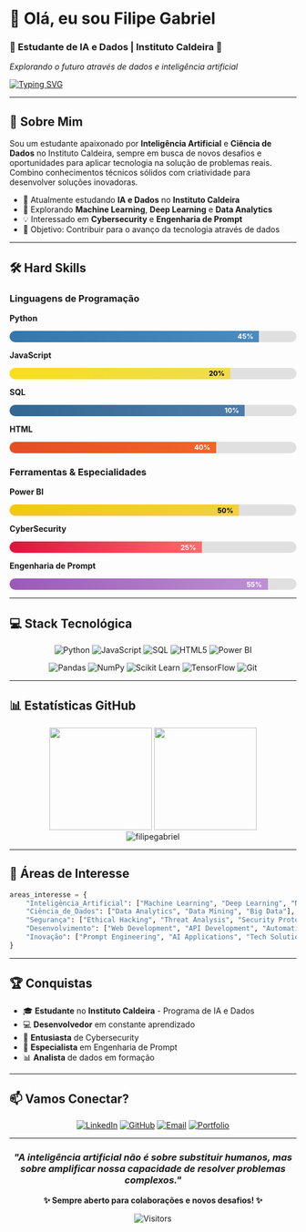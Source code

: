 
# 👋 Olá, eu sou **Filipe Gabriel**

### 🤖 Estudante de IA e Dados | Instituto Caldeira 🚀

*Explorando o futuro através de dados e inteligência artificial*

[![Typing SVG](https://readme-typing-svg.herokuapp.com?font=Fira+Code&size=22&duration=3000&pause=1000&color=00D9FF&center=true&vCenter=true&multiline=true&width=600&height=100&lines=Transformando+dados+em+insights;Construindo+o+futuro+com+IA;Apaixonado+por+tecnologia)](https://git.io/typing-svg)

</div>

---

## 🚀 **Sobre Mim**

Sou um estudante apaixonado por **Inteligência Artificial** e **Ciência de Dados** no Instituto Caldeira, sempre em busca de novos desafios e oportunidades para aplicar tecnologia na solução de problemas reais. Combino conhecimentos técnicos sólidos com criatividade para desenvolver soluções inovadoras.

- 🔭 Atualmente estudando **IA e Dados** no **Instituto Caldeira**
- 🌱 Explorando **Machine Learning**, **Deep Learning** e **Data Analytics**
- 💡 Interessado em **Cybersecurity** e **Engenharia de Prompt**
- 🎯 Objetivo: Contribuir para o avanço da tecnologia através de dados

---

## 🛠️ **Hard Skills**

### **Linguagens de Programação**
<div style="margin: 10px 0;">

**Python** 
<div style="background: #e0e0e0; border-radius: 10px; overflow: hidden;">
  <div style="background: linear-gradient(90deg, #3776ab, #4b8bbe); height: 20px; width: 85%; display: flex; align-items: center; justify-content: flex-end; padding-right: 10px; color: white; font-size: 12px; font-weight: bold;">45%</div>
</div>

**JavaScript** 
<div style="background: #e0e0e0; border-radius: 10px; overflow: hidden;">
  <div style="background: linear-gradient(90deg, #f7df1e, #f0db50); height: 20px; width: 75%; display: flex; align-items: center; justify-content: flex-end; padding-right: 10px; color: black; font-size: 12px; font-weight: bold;">20%</div>
</div>

**SQL** 
<div style="background: #e0e0e0; border-radius: 10px; overflow: hidden;">
  <div style="background: linear-gradient(90deg, #336791, #4e7ba7); height: 20px; width: 80%; display: flex; align-items: center; justify-content: flex-end; padding-right: 10px; color: white; font-size: 12px; font-weight: bold;">10%</div>
</div>

**HTML** 
<div style="background: #e0e0e0; border-radius: 10px; overflow: hidden;">
  <div style="background: linear-gradient(90deg, #e34f26, #f16529); height: 20px; width: 70%; display: flex; align-items: center; justify-content: flex-end; padding-right: 10px; color: white; font-size: 12px; font-weight: bold;">40%</div>
</div>

</div>

### **Ferramentas & Especialidades**
<div style="margin: 10px 0;">

**Power BI** 
<div style="background: #e0e0e0; border-radius: 10px; overflow: hidden;">
  <div style="background: linear-gradient(90deg, #f2c811, #f4d03f); height: 20px; width: 78%; display: flex; align-items: center; justify-content: flex-end; padding-right: 10px; color: black; font-size: 12px; font-weight: bold;">50%</div>
</div>

**CyberSecurity** 
<div style="background: #e0e0e0; border-radius: 10px; overflow: hidden;">
  <div style="background: linear-gradient(90deg, #dc143c, #ff6b6b); height: 20px; width: 65%; display: flex; align-items: center; justify-content: flex-end; padding-right: 10px; color: white; font-size: 12px; font-weight: bold;">25%</div>
</div>

**Engenharia de Prompt** 
<div style="background: #e0e0e0; border-radius: 10px; overflow: hidden;">
  <div style="background: linear-gradient(90deg, #9b59b6, #be90d4); height: 20px; width: 88%; display: flex; align-items: center; justify-content: flex-end; padding-right: 10px; color: white; font-size: 12px; font-weight: bold;">55%</div>
</div>

</div>

---

## 💻 **Stack Tecnológica**

<div align="center">

![Python](https://img.shields.io/badge/-Python-3776AB?style=for-the-badge&logo=python&logoColor=white)
![JavaScript](https://img.shields.io/badge/-JavaScript-F7DF1E?style=for-the-badge&logo=javascript&logoColor=black)
![SQL](https://img.shields.io/badge/-SQL-336791?style=for-the-badge&logo=postgresql&logoColor=white)
![HTML5](https://img.shields.io/badge/-HTML5-E34F26?style=for-the-badge&logo=html5&logoColor=white)
![Power BI](https://img.shields.io/badge/-Power%20BI-F2C811?style=for-the-badge&logo=powerbi&logoColor=black)

![Pandas](https://img.shields.io/badge/-Pandas-150458?style=for-the-badge&logo=pandas&logoColor=white)
![NumPy](https://img.shields.io/badge/-NumPy-013243?style=for-the-badge&logo=numpy&logoColor=white)
![Scikit Learn](https://img.shields.io/badge/-Scikit%20Learn-F7931E?style=for-the-badge&logo=scikit-learn&logoColor=white)
![TensorFlow](https://img.shields.io/badge/-TensorFlow-FF6F00?style=for-the-badge&logo=tensorflow&logoColor=white)
![Git](https://img.shields.io/badge/-Git-F05032?style=for-the-badge&logo=git&logoColor=white)

</div>

---

## 📊 **Estatísticas GitHub**

<div align="center">
  <img height="180em" src="https://github-readme-stats.vercel.app/api?username=filipegabriel&show_icons=true&theme=tokyonight&include_all_commits=true&count_private=true"/>
  <img height="180em" src="https://github-readme-stats.vercel.app/api/top-langs/?username=filipegabriel&layout=compact&langs_count=7&theme=tokyonight"/>
</div>

<div align="center">
  <img src="https://github-readme-streak-stats.herokuapp.com/?user=filipegabriel&theme=tokyonight" alt="filipegabriel" />
</div>

---

## 🎯 **Áreas de Interesse**

```python
areas_interesse = {
    "Inteligência_Artificial": ["Machine Learning", "Deep Learning", "NLP"],
    "Ciência_de_Dados": ["Data Analytics", "Data Mining", "Big Data"],
    "Segurança": ["Ethical Hacking", "Threat Analysis", "Security Protocols"],
    "Desenvolvimento": ["Web Development", "API Development", "Automation"],
    "Inovação": ["Prompt Engineering", "AI Applications", "Tech Solutions"]
}
```

---

## 🏆 **Conquistas**

- 🎓 **Estudante** no **Instituto Caldeira** - Programa de IA e Dados
- 💻 **Desenvolvedor** em constante aprendizado
- 🔐 **Entusiasta** de Cybersecurity
- 🤖 **Especialista** em Engenharia de Prompt
- 📊 **Analista** de dados em formação

---

## 📫 **Vamos Conectar?**

<div align="center">

[![LinkedIn](https://img.shields.io/badge/-LinkedIn-0077B5?style=for-the-badge&logo=linkedin&logoColor=white)](https://linkedin.com/in/filipegabriel)
[![GitHub](https://img.shields.io/badge/-GitHub-181717?style=for-the-badge&logo=github&logoColor=white)](https://github.com/filipegabriel)
[![Email](https://img.shields.io/badge/-Email-D14836?style=for-the-badge&logo=gmail&logoColor=white)](mailto:filipe@email.com)
[![Portfolio](https://img.shields.io/badge/-Portfolio-FF5722?style=for-the-badge&logo=todoist&logoColor=white)](https://filipegabriel.dev)

</div>

---

<div align="center">

### *"A inteligência artificial não é sobre substituir humanos, mas sobre amplificar nossa capacidade de resolver problemas complexos."* 

**✨ Sempre aberto para colaborações e novos desafios! ✨**

![Visitors](https://visitor-badge.laobi.icu/badge?page_id=filipegabriel.filipegabriel)

</div>
<!--
**DPViega/DPViega** is a ✨ _special_ ✨ repository because its `README.md` (this file) appears on your GitHub profile.

Here are some ideas to get you started:

- 🔭 I’m currently working on ...
- 🌱 I’m currently learning ...
- 👯 I’m looking to collaborate on ...
- 🤔 I’m looking for help with ...
- 💬 Ask me about ...
- 📫 How to reach me: ...
- 😄 Pronouns: ...
- ⚡ Fun fact: ...
-->

